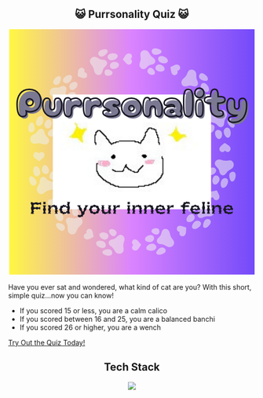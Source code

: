 <h2 align="center" width="1200px"> 😺 Purrsonality Quiz 😺 </h2> 
<p align="center">
  <img src="https://github.com/stinkies/GREEN.chi/blob/main/Purrsonality.png" alt="raspberry">
</p>

Have you ever sat and wondered, what kind of cat are you? With this short, simple quiz...now you can know!

* If you scored 15 or less, you are a calm calico
* If you scored between 16 and 25, you are a balanced banchi
* If you scored 26 or higher, you are a wench


[Try Out the Quiz Today!](https://stinkies.github.io/GREEN.chi/)


<h2 align="center" width="1200px"> Tech Stack </h2> 
<p align="center">
  <img width="400px" src="https://skillicons.dev/icons?i=js,html,css,vscode,git&perline=10" />
</p>
